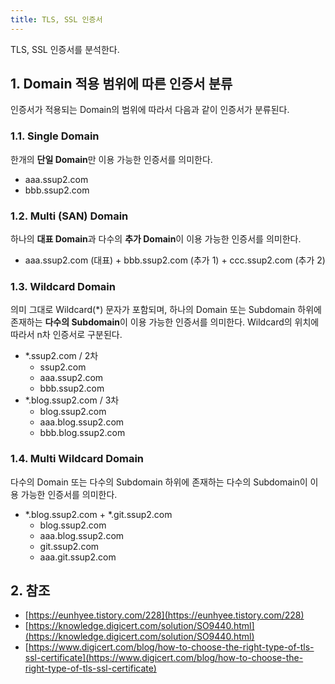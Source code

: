 ```yaml
---
title: TLS, SSL 인증서
---
```


TLS, SSL 인증서를 분석한다.

## 1. Domain 적용 범위에 따른 인증서 분류

인증서가 적용되는 Domain의 범위에 따라서 다음과 같이 인증서가 분류된다.

### 1.1. Single Domain

한개의 **단일 Domain**만 이용 가능한 인증서를 의미한다.

* aaa.ssup2.com
* bbb.ssup2.com

### 1.2. Multi (SAN) Domain

하나의 **대표 Domain**과 다수의 **추가 Domain**이 이용 가능한 인증서를 의미한다.

* aaa.ssup2.com (대표) + bbb.ssup2.com (추가 1) + ccc.ssup2.com (추가 2)

### 1.3. Wildcard Domain

의미 그대로 Wildcard(*) 문자가 포함되며, 하나의 Domain 또는 Subdomain 하위에 존재하는 **다수의 Subdomain**이 이용 가능한 인증서를 의미한다. Wildcard의 위치에 따라서 n차 인증서로 구분된다.

* *.ssup2.com / 2차
  * ssup2.com
  * aaa.ssup2.com
  * bbb.ssup2.com
* *.blog.ssup2.com / 3차
  * blog.ssup2.com
  * aaa.blog.ssup2.com
  * bbb.blog.ssup2.com

### 1.4. Multi Wildcard Domain

다수의 Domain 또는 다수의 Subdomain 하위에 존재하는 다수의 Subdomain이 이용 가능한 인증서를 의미한다.

* *.blog.ssup2.com + *.git.ssup2.com
  * blog.ssup2.com
  * aaa.blog.ssup2.com
  * git.ssup2.com
  * aaa.git.ssup2.com

## 2. 참조

* [https://eunhyee.tistory.com/228](https://eunhyee.tistory.com/228)
* [https://knowledge.digicert.com/solution/SO9440.html](https://knowledge.digicert.com/solution/SO9440.html)
* [https://www.digicert.com/blog/how-to-choose-the-right-type-of-tls-ssl-certificate](https://www.digicert.com/blog/how-to-choose-the-right-type-of-tls-ssl-certificate)
